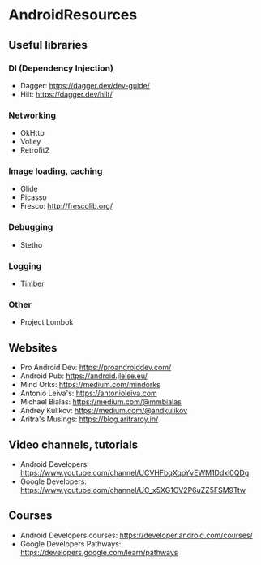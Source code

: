 # AndroidResources

## Useful libraries
### DI (Dependency Injection)
- Dagger: https://dagger.dev/dev-guide/
- Hilt: https://dagger.dev/hilt/
### Networking
- OkHttp
- Volley
- Retrofit2
### Image loading, caching
- Glide
- Picasso
- Fresco: http://frescolib.org/
### Debugging
- Stetho
### Logging
- Timber
### Other
- Project Lombok

## Websites
- Pro Android Dev: https://proandroiddev.com/
- Android Pub: https://android.jlelse.eu/
- Mind Orks: https://medium.com/mindorks
- Antonio Leiva's: https://antonioleiva.com
- Michael Bialas: https://medium.com/@mmbialas
- Andrey Kulikov: https://medium.com/@andkulikov
- Aritra's Musings: https://blog.aritraroy.in/

## Video channels, tutorials
- Android Developers: https://www.youtube.com/channel/UCVHFbqXqoYvEWM1Ddxl0QDg
- Google Developers: https://www.youtube.com/channel/UC_x5XG1OV2P6uZZ5FSM9Ttw

## Courses
- Android Developers courses: https://developer.android.com/courses/
- Google Developers Pathways: https://developers.google.com/learn/pathways

